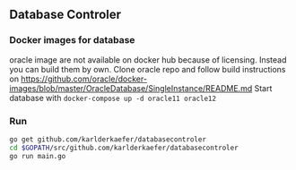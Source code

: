 ## Database Controler 

### Docker images for database
oracle image are not available on docker hub because of licensing.
Instead you can build them by own. 
Clone oracle repo and follow build instructions on https://github.com/oracle/docker-images/blob/master/OracleDatabase/SingleInstance/README.md
Start database with `docker-compose up -d oracle11 oracle12`

### Run
```bash
go get github.com/karlderkaefer/databasecontroler
cd $GOPATH/src/github.com/karlderkaefer/databasecontroler
go run main.go
```

